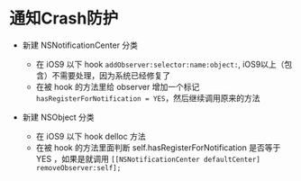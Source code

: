 

# 通知Crash防护

- 新建 NSNotificationCenter 分类
    - 在 iOS9 以下 hook `addObserver:selector:name:object:`, iOS9以上（包含）不需要处理，因为系统已经修复了
    - 在被 hook 的方法里给 observer 增加一个标记 `hasRegisterForNotification = YES`，然后继续调用原来的方法
    
- 新建 NSObject 分类
    - 在 iOS9 以下 hook delloc 方法
    - 在被 hook 的方法里面判断 self.hasRegisterForNotification 是否等于 YES ，如果是就调用 `[[NSNotificationCenter defaultCenter] removeObserver:self];`
